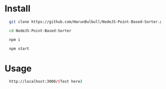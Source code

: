 # Install

```bash
  git clone https://github.com/HarunBulbull/NodeJS-Point-Based-Sorter.git
```

```bash
  cd NodeJS-Point-Based-Sorter
```

```bash
  npm i
```

```bash
  npm start
```
###

# Usage

```bash
  http://localhost:3000/(Text here)
```